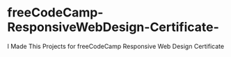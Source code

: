 # freeCodeCamp-ResponsiveWebDesign-Certificate-
I Made This Projects for freeCodeCamp Responsive Web Design Certificate
